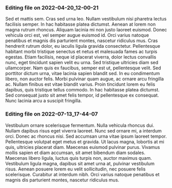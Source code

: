 

### Editing file on 2022-04-20_12-00-21

Sed et mattis sem. Cras sed urna leo. Nullam vestibulum nisi pharetra lectus facilisis semper. In hac habitasse platea dictumst. Aenean at lorem non magna rutrum rhoncus. Aliquam lacinia mi non justo laoreet euismod. Donec vehicula orci est, vel semper augue euismod id. Orci varius natoque penatibus et magnis dis parturient montes, nascetur ridiculus mus. Cras hendrerit rutrum dolor, eu iaculis ligula gravida consectetur.
Pellentesque habitant morbi tristique senectus et netus et malesuada fames ac turpis egestas. Etiam facilisis, neque id placerat viverra, dolor lectus convallis nunc, eget tincidunt sapien velit eu urna. Sed tristique ultricies diam sed ullamcorper. Nam quis ex faucibus, semper est ut, pellentesque velit. Sed porttitor dictum urna, vitae lacinia sapien blandit sed. In eu condimentum libero, non auctor felis. Morbi pulvinar quam augue, ac ornare arcu fringilla ac. Nullam finibus est vitae blandit varius. Proin tincidunt lorem eu felis dapibus, quis tristique tellus commodo. In hac habitasse platea dictumst. Sed consequat justo sit amet felis tempor, id pellentesque ex consequat. Nunc lacinia arcu a suscipit fringilla.




### Editing file on 2022-07-13_17-44-07

Vestibulum ornare scelerisque fermentum. Nulla vehicula rhoncus dui. Nullam dapibus risus eget viverra laoreet. Nunc sed ornare mi, a interdum orci. Donec ac rhoncus nisi. Sed accumsan urna vitae ipsum laoreet tempor. Pellentesque volutpat eget metus et gravida. Ut lacus magna, lobortis at mi quis, ultricies placerat diam. Maecenas euismod pulvinar purus. Vivamus mollis sapien et diam accumsan, sit amet bibendum diam sodales. Maecenas libero ligula, luctus quis turpis non, auctor maximus quam. Vestibulum ligula magna, dapibus sit amet urna at, pulvinar vestibulum risus. Aenean posuere lorem eu velit sollicitudin, nec posuere felis scelerisque. Curabitur at interdum nibh. Orci varius natoque penatibus et magnis dis parturient montes, nascetur ridiculus mus.


